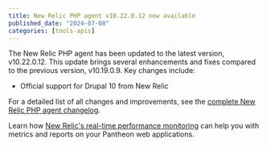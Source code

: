 ```yaml
---
title: New Relic PHP agent v10.22.0.12 now available
published_date: "2024-07-08"
categories: [tools-apis]
---
```


The New Relic PHP agent has been updated to the latest version, v10.22.0.12. This update brings several enhancements and fixes compared to the previous version, v10.19.0.9. Key changes include:

* Official support for Drupal 10 from New Relic

For a detailed list of all changes and improvements, see the [complete New Relic PHP agent changelog](https://docs.newrelic.com/docs/release-notes/agent-release-notes/php-release-notes/).

Learn how [New Relic's real-time performance monitoring](/guides/new-relic) can help you with metrics and reports on your Pantheon web applications.
